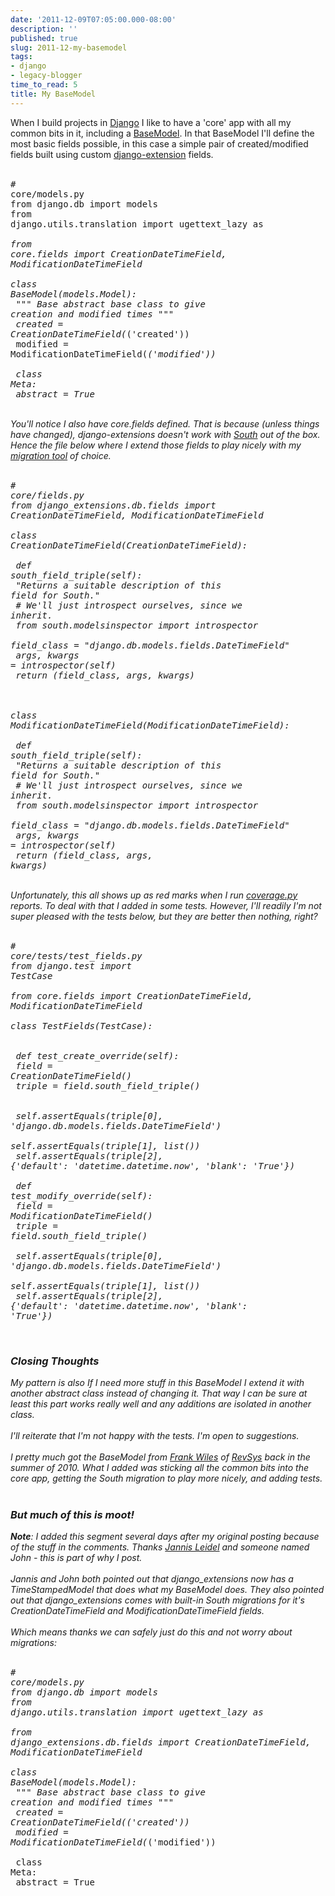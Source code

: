 ```yaml
---
date: '2011-12-09T07:05:00.000-08:00'
description: ''
published: true
slug: 2011-12-my-basemodel
tags:
- django
- legacy-blogger
time_to_read: 5
title: My BaseModel
---
```


When I build projects in <a href="http://djangoproject.com">Django</a> I like to have a 'core' app with all my common bits in it, including a <a href="https://github.com/opencomparison/opencomparison/blob/master/apps/core/models.py">BaseModel</a>. In that BaseModel I'll define the most basic fields possible, in this case a simple pair of created/modified fields built using custom <a href="http://djangopackages.com/packages/p/django-extensions/">django-extension</a> fields. <br /><br /><pre class="prettyprint-py"># core/models.py<br />from django.db import models<br />from django.utils.translation import ugettext_lazy as _<br /><br />from core.fields import CreationDateTimeField, ModificationDateTimeField<br /><br />class BaseModel(models.Model):<br />    """ Base abstract base class to give creation and modified times """<br />    created     = CreationDateTimeField(_('created'))<br />    modified    = ModificationDateTimeField(_('modified'))<br />    <br />    class Meta:<br />        abstract = True<br /></pre><br />You'll notice I also have core.fields defined. That is because (unless things have changed), django-extensions doesn't work with <a href="http://djangopackages.com/packages/p/south/">South</a> out of the box. Hence the file below where I extend those fields to play nicely with my <a href="http://djangopackages.com/grids/g/database-migration/">migration tool</a> of choice.<br /><br /><pre class="prettyprint-py"># core/fields.py<br />from django_extensions.db.fields import CreationDateTimeField, ModificationDateTimeField<br /><br />class CreationDateTimeField(CreationDateTimeField):<br /><br />    def south_field_triple(self):<br />        "Returns a suitable description of this field for South."<br />        # We'll just introspect ourselves, since we inherit.<br />        from south.modelsinspector import introspector<br />        field_class = "django.db.models.fields.DateTimeField"<br />        args, kwargs = introspector(self)<br />        return (field_class, args, kwargs)    <br />        <br />        <br />class ModificationDateTimeField(ModificationDateTimeField):<br /><br />    def south_field_triple(self):<br />        "Returns a suitable description of this field for South."<br />        # We'll just introspect ourselves, since we inherit.<br />        from south.modelsinspector import introspector<br />        field_class = "django.db.models.fields.DateTimeField"<br />        args, kwargs = introspector(self)<br />        return (field_class, args, kwargs)<br /></pre><br />Unfortunately, this all shows up as red marks when I run <a href="http://nedbatchelder.com/code/coverage/">coverage.py</a> reports. To deal with that I added in some tests. However, I'll readily I'm not super pleased with the tests below, but they are better then nothing, right?<br /><br /><pre class="prettyprint-py"># core/tests/test_fields.py<br />from django.test import TestCase<br /><br />from core.fields import CreationDateTimeField, ModificationDateTimeField<br /><br />class TestFields(TestCase):<br />    <br />    def test_create_override(self):<br />        field = CreationDateTimeField()<br />        triple = field.south_field_triple()<br />        <br />        self.assertEquals(triple[0], 'django.db.models.fields.DateTimeField')<br />        self.assertEquals(triple[1], list())<br />        self.assertEquals(triple[2], {'default': 'datetime.datetime.now', 'blank': 'True'})<br />        <br />    def test_modify_override(self):<br />        field = ModificationDateTimeField()<br />        triple = field.south_field_triple()<br />        <br />        self.assertEquals(triple[0], 'django.db.models.fields.DateTimeField')<br />        self.assertEquals(triple[1], list())<br />        self.assertEquals(triple[2], {'default': 'datetime.datetime.now', 'blank': 'True'})<br /></pre><br /><h3>Closing Thoughts</h3>My pattern is also If I need more stuff in this BaseModel I extend it with another abstract class instead of changing it. That way I can be sure at least this part works really well and any additions are isolated in another class.<br /><br />I'll reiterate that I'm not happy with the tests. I'm open to suggestions. <br /><br />I pretty much got the BaseModel from <a href="https://twitter.com/fwiles">Frank Wiles</a> of <a href="http://www.revsys.com/">RevSys</a> back in the summer of 2010. What I added was sticking all the common bits into the core app, getting the South migration to play more nicely, and adding tests.<br /><br /><h3>But much of this is moot!</h3><strong>Note</strong>: I added this segment several days after my original posting because of the stuff in the comments. Thanks <a href="http://twitter.com/jezdez">Jannis Leidel</a> and someone named John - this is part of why I post. <br /><br />Jannis and John both pointed out that django_extensions now has a TimeStampedModel that does what my BaseModel does. They also pointed out that django_extensions comes with built-in South migrations for it's CreationDateTimeField and ModificationDateTimeField fields.<br /><br />Which means thanks we can safely just do this and not worry about migrations:<br /><br /><pre class="prettyprint-py"># core/models.py<br />from django.db import models<br />from django.utils.translation import ugettext_lazy as _<br /><br />from django_extensions.db.fields import CreationDateTimeField, ModificationDateTimeField<br /><br />class BaseModel(models.Model):<br />    """ Base abstract base class to give creation and modified times """<br />    created     = CreationDateTimeField(_('created'))<br />    modified    = ModificationDateTimeField(_('modified'))<br />    <br />    class Meta:<br />        abstract = True<br /></pre>
